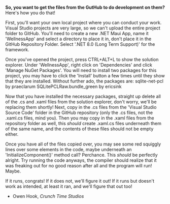 **So, you want to get the files from the GutHub to do development on them?**
Here's how you do that!

First, you'll want your own local project where you can conduct your work. Visual Studio projects are very large, so we can't upload the entire project folder to GitHub.
You'll need to create a new .NET Maui App, name it 'WellnessApp' and select a directory to place it in, don't place it in the GitHub Repository Folder.
Select '.NET 8.0 (Long Term Support)' for the framework.

Once you've opened the project, press CTRL+ALT+L to show the solution explorer. Under 'WellnessApp', right click on 'Dependencies' and click 'Manage NuGet Packages'.
You will need to install two packages for this project, you may have to click the 'Install' button a few times until they show that they are installed.
Without further ado, the packages are:
   sqlite-net-pcl by praeclarum
   SQLitePCLRaw.bundle_green by ericsink

Now that you have installed the necessary packages, straight up delete all of the .cs and .xaml files from the solution explorer, don't worry, we'll be replacing them shortly!
Next, copy in the .cs files from the 'Visual Studio Source Code' folder in the GitHub repository (only the .cs files, not the .xaml.cs files, mind you).
Then you may copy in the .xaml files from the repository folder as well, this *should* create .xaml.cs files underneath them of the same name, and the contents of these files should not be empty either.

Once you have all of the files copied over, you may see some red squiggly lines over some elements in the code, maybe underneath an 'InitializeComponent()' method call? Perchance.
This *should* be perfectly alright. Try running the code anyways, the compiler should realize that it was freaking out for no good reason after all and the program will run! Maybe.

If it runs, congrats! 
If it does not, we'll figure it out! 
If it runs but doesn't work as intended, at least it ran, and we'll figure that out too!

- Owen Hook, *Crunch Time Studios*
